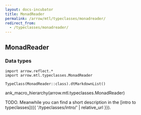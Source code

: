 ```yaml
---
layout: docs-incubator
title: MonadReader
permalink: /arrow/mtl/typeclasses/monadreader/
redirect_from:
  - /typeclasses/monadreader/
---
```


## MonadReader




### Data types

```kotlin:ank:replace
import arrow.reflect.*
import arrow.mtl.typeclasses.MonadReader

TypeClass(MonadReader::class).dtMarkdownList()
```

ank_macro_hierarchy(arrow.mtl.typeclasses.MonadReader)

TODO. Meanwhile you can find a short description in the [intro to typeclasses]({{ '/typeclasses/intro/' | relative_url }}).
